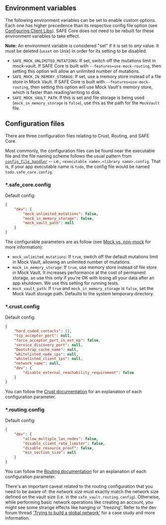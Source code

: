 ## Environment variables

The following environment variables can be set to enable custom options. Each one has higher precedence than its respective config file option (see [Configuring Client Libs](./Configuring-Client-Libs#safe_coreconfig)). SAFE Core does not need to be rebuilt for these environment variables to take effect.

**Note:** An environment variable is considered "set" if it is set to *any* value. It must be deleted (`unset` on Unix) in order for its setting to be disabled.

* `SAFE_MOCK_UNLIMITED_MUTATIONS`: If set, switch off the mutations limit in mock-vault. If SAFE Core is built with `--features=use-mock-routing`, then setting this option will allow an unlimited number of mutations.
* `SAFE_MOCK_IN_MEMORY_STORAGE`: If set, use a memory store instead of a file store in Mock Vault. If SAFE Core is built with `--features=use-mock-routing`, then setting this option will use Mock Vault's memory store, which is faster than reading/writing to disk.
* `SAFE_MOCK_VAULT_PATH`: If this is set and file storage is being used (`mock_in_memory_storage` is `false`), use this as the path for the `MockVault` file.

## Configuration files

There are three configuration files relating to Crust, Routing, and SAFE Core.

Most commonly, the configuration files can be found near the executable file and the file naming scheme follows the usual pattern from [`config_file_handler`](https://github.com/maidsafe/config_file_handler/) -- i.e., `<executable name>.<library name>.config`. That is, if your app executable name is `todo`, the config file would be named `todo.safe_core.config`.

### \*.safe\_core.config

Default config:

```json
{
    "dev": {
        "mock_unlimited_mutations": false,
        "mock_in_memory_storage": false,
        "mock_vault_path": null
    }
}
```

The configurable parameters are as follow (see [Mock vs. non-mock](./Mock-vs.-non-mock) for more information):

* `mock_unlimited_mutations`: If `true`, switch off the default mutations limit in Mock Vault, allowing an unlimited number of mutations.
* `mock_in_memory_storage`: If `true`, use memory store instead of file store in Mock Vault. It increases performance at the cost of permanent storage, so use this only if you're OK with losing all your data after an app shutdown. We use this setting for running tests.
* `mock_vault_path`: If `true` and `mock_in_memory_storage` is `false`, set the Mock Vault storage path. Defaults to the system temporary directory.

### \*.crust.config

Default config:

```json
{
    "hard_coded_contacts": [],
    "tcp_acceptor_port": null,
    "force_acceptor_port_in_ext_ep": false,
    "service_discovery_port": null,
    "bootstrap_cache_name": null,
    "whitelisted_node_ips": null,
    "whitelisted_client_ips": null,
    "network_name": null,
    "dev": {
        "disable_external_reachability_requirement": false
    }
}
```

You can follow the [Crust documentation](https://docs.rs/crust/0.31.0/crust/struct.Config.html) for an explanation of each configuration parameter.

### \*.routing.config

Default config:

```json
{
    "dev": {
        "allow_multiple_lan_nodes": false,
        "disable_client_rate_limiter": false,
        "disable_resource_proof": false,
        "min_section_size": null
    }
}
```

You can follow the [Routing documentation](https://docs.rs/routing/0.37.0/routing/struct.DevConfig.html) for an explanation of each configuration parameter.

There's an important caveat related to the routing configuration that you need to be aware of: the *network size* must exactly match the network size defined on the vault size (i.e. in the `safe_vault.routing.config`). Otherwise, while performing basic network operations like creating an account, you might see some strange effects like hanging or 'freezing'. Refer to the dev forum thread ['Trying to build a global network'](https://forum.safedev.org/t/trying-to-build-a-global-network/2266) for a case study and more information.
